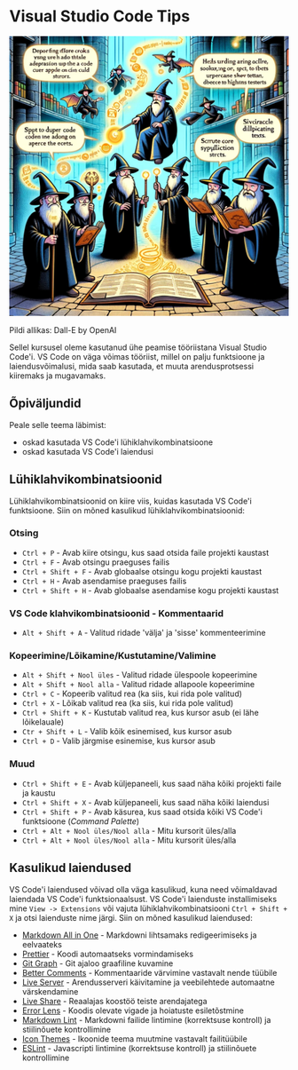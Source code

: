 # Visual Studio Code Tips

![VS Code nipid](VSCode-Tips.webp)

Pildi allikas: Dall-E by OpenAI

Sellel kursusel oleme kasutanud ühe peamise tööriistana Visual Studio Code'i. VS Code on väga võimas tööriist, millel on palju funktsioone ja laiendusvõimalusi, mida saab kasutada, et muuta arendusprotsessi kiiremaks ja mugavamaks.

## Õpiväljundid

Peale selle teema läbimist:

- oskad kasutada VS Code'i lühiklahvikombinatsioone
- oskad kasutada VS Code'i laiendusi

## Lühiklahvikombinatsioonid

Lühiklahvikombinatsioonid on kiire viis, kuidas kasutada VS Code'i funktsioone. Siin on mõned kasulikud lühiklahvikombinatsioonid:

### Otsing

- `Ctrl + P` - Avab kiire otsingu, kus saad otsida faile projekti kaustast
- `Ctrl + F` - Avab otsingu praeguses failis
- `Ctrl + Shift + F` - Avab globaalse otsingu kogu projekti kaustast
- `Ctrl + H` - Avab asendamise praeguses failis
- `Ctrl + Shift + H` - Avab globaalse asendamise kogu projekti kaustast

### VS Code klahvikombinatsioonid - Kommentaarid

- `Alt + Shift + A` - Valitud ridade 'välja' ja 'sisse' kommenteerimine

### Kopeerimine/Lõikamine/Kustutamine/Valimine

- `Alt + Shift + Nool üles` - Valitud ridade ülespoole kopeerimine
- `Alt + Shift + Nool alla` - Valitud ridade allapoole kopeerimine
- `Ctrl + C` - Kopeerib valitud rea (ka siis, kui rida pole valitud)
- `Ctrl + X` - Lõikab valitud rea (ka siis, kui rida pole valitud)
- `Ctrl + Shift + K` - Kustutab valitud rea, kus kursor asub (ei lähe lõikelauale)
- `Ctr + Shift + L` - Valib kõik esinemised, kus kursor asub
- `Ctrl + D` - Valib järgmise esinemise, kus kursor asub

### Muud

- `Ctrl + Shift + E` - Avab küljepaneeli, kus saad näha kõiki projekti faile ja kaustu
- `Ctrl + Shift + X` - Avab küljepaneeli, kus saad näha kõiki laiendusi
- `Ctrl + Shift + P` - Avab käsurea, kus saad otsida kõiki VS Code'i funktsioone (*Command Palette*)
- `Ctrl + Alt + Nool üles/Nool alla` - Mitu kursorit üles/alla
- `Ctrl + Alt + Nool üles/Nool alla` - Mitu kursorit üles/alla

## Kasulikud laiendused

VS Code'i laiendused võivad olla väga kasulikud, kuna need võimaldavad laiendada VS Code'i funktsionaalsust. VS Code'i laienduste installimiseks mine `View -> Extensions` või vajuta lühiklahvikombinatsiooni `Ctrl + Shift + X` ja otsi laienduste nime järgi. Siin on mõned kasulikud laiendused:

- [Markdown All in One](https://marketplace.visualstudio.com/items?itemName=yzhang.markdown-all-in-one) - Markdowni lihtsamaks redigeerimiseks ja eelvaateks
- [Prettier](https://marketplace.visualstudio.com/items?itemName=esbenp.prettier-vscode) - Koodi automaatseks vormindamiseks
- [Git Graph](https://marketplace.visualstudio.com/items?itemName=mhutchie.git-graph) - Git ajaloo graafiline kuvamine
- [Better Comments](https://marketplace.visualstudio.com/items?itemName=aaron-bond.better-comments) - Kommentaaride värvimine vastavalt nende tüübile
- [Live Server](https://marketplace.visualstudio.com/items?itemName=ritwickdey.LiveServer) - Arendusserveri käivitamine ja veebilehtede automaatne värskendamine
- [Live Share](https://marketplace.visualstudio.com/items?itemName=MS-vsliveshare.vsliveshare) - Reaalajas koostöö teiste arendajatega
- [Error Lens](https://marketplace.visualstudio.com/items?itemName=usernamehw.errorlens) - Koodis olevate vigade ja hoiatuste esiletõstmine
- [Markdown Lint](https://marketplace.visualstudio.com/items?itemName=DavidAnson.vscode-markdownlint) - Markdowni failide lintimine (korrektsuse kontroll) ja stiilinõuete kontrollimine
- [Icon Themes](https://marketplace.visualstudio.com/items?itemName=vscode-icons-team.vscode-icons) - Ikoonide teema muutmine vastavalt failitüübile
- [ESLint](https://marketplace.visualstudio.com/items?itemName=dbaeumer.vscode-eslint) - Javascripti lintimine (korrektsuse kontroll) ja stiilinõuete kontrollimine
